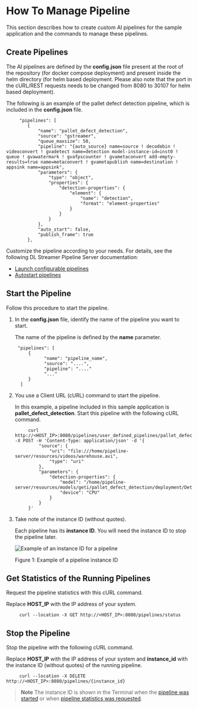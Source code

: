 # How To Manage Pipeline

This section describes how to create custom AI pipelines for the sample application and the commands to manage these pipelines.

## Create Pipelines

The AI pipelines are defined by the **config.json** file present at the root of the repository (for docker compose deployment) and present inside the helm directory (for helm based deployment. Please also note that the port in the cURL/REST requests needs to be changed from 8080 to 30107 for helm based deployment).

The following is an example of the pallet defect detection pipeline, which is included in the **config.json** file.


         "pipelines": [
            {
                "name": "pallet_defect_detection",
                "source": "gstreamer",
                "queue_maxsize": 50,
                "pipeline": "{auto_source} name=source ! decodebin ! videoconvert ! gvadetect name=detection model-instance-id=inst0 ! queue ! gvawatermark ! gvafpscounter ! gvametaconvert add-empty-results=true name=metaconvert ! gvametapublish name=destination ! appsink name=appsink",
                "parameters": {
                    "type": "object",
                    "properties": {
                        "detection-properties": {
                            "element": {
                                "name": "detection",
                                "format": "element-properties"
                            }
                        }
                    }
                },
                "auto_start": false,
                "publish_frame": true
            },

Customize the pipeline according to your needs. For details, see the following DL Streamer Pipeline Server documentation:
- [Launch configurable pipelines](https://docs.edgeplatform.intel.com/dlstreamer-pipeline-server/3.0.0/user-guide/how-to-launch-configurable-pipelines.html)
- [Autostart pipelines](https://docs.edgeplatform.intel.com/dlstreamer-pipeline-server/3.0.0/user-guide/how-to-autostart-pipelines.html)

## Start the Pipeline

Follow this procedure to start the pipeline.

1. In the **config.json** file, identify the name of the pipeline you want to start.

   The name of the pipeline is defined by the **name** parameter.

        "pipelines": [
            {
                  "name": "pipeline_name",
                  "source": "....",
                  "pipeline": "...."
                  "..."
            }
         ]

2. You use a Client URL (cURL) command to start the pipeline.

      In this example, a pipeline included in this sample application is **pallet_defect_detection**. Start this pipeline with the following cURL command.

            curl http://<HOST_IP>:8080/pipelines/user_defined_pipelines/pallet_defect_detection -X POST -H 'Content-Type: application/json' -d '{
                "source": {
                    "uri": "file:///home/pipeline-server/resources/videos/warehouse.avi",
                    "type": "uri"
                },
                "parameters": {
                    "detection-properties": {
                        "model": "/home/pipeline-server/resources/models/geti/pallet_defect_detection/deployment/Detection/model/model.xml",
                        "device": "CPU"
                    }
                }
            }'


2. Take note of the instance ID (without quotes).

   Each pipeline has its **instance ID**. You will need the instance ID to stop the pipeline later.

   ![Example of an instance ID for a pipeline](./images/instance-id.png)

   Figure 1: Example of a pipeline instance ID

## Get Statistics of the Running Pipelines

Request the pipeline statistics with this cURL command.

Replace **HOST_IP** with the IP address of your system.

         curl --location -X GET http://<HOST_IP>:8080/pipelines/status

## Stop the Pipeline

Stop the pipeline with the following cURL command.

Replace **HOST_IP** with the IP address of your system and **instance_id** with the instance ID (without quotes) of the running pipeline.

         curl --location -X DELETE http://<HOST_IP>:8080/pipelines/{instance_id}

> **Note**
> The instance ID is shown in the Terminal when the [pipeline was started](#start-the-pipeline) or when [pipeline statistics was requested](#get-statistics-of-the-running-pipelines).
